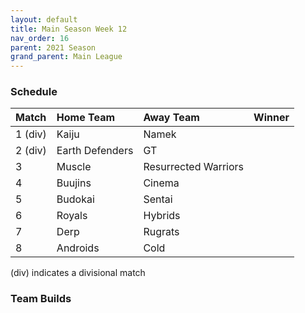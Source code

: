 ```yaml
---
layout: default
title: Main Season Week 12
nav_order: 16
parent: 2021 Season
grand_parent: Main League
---
```

### Schedule

|Match          |  Home Team            | Away Team        | Winner          |
| :-------------| :---------------------| :----------------| :---------------|
| 1 (div)       | Kaiju                 | Namek           |         |
| 2 (div)       | Earth Defenders       | GT             |            |
| 3             | Muscle                | Resurrected Warriors           |          |
| 4             | Buujins  	            | Cinema            |            |
| 5             | Budokai               | Sentai |   |
| 6             | Royals                | Hybrids           |           |
| 7             | Derp                  | Rugrats          |  | 
| 8             | Androids              | Cold     |               |

(div) indicates a divisional match

### Team Builds
	 	 	 	 	 	 